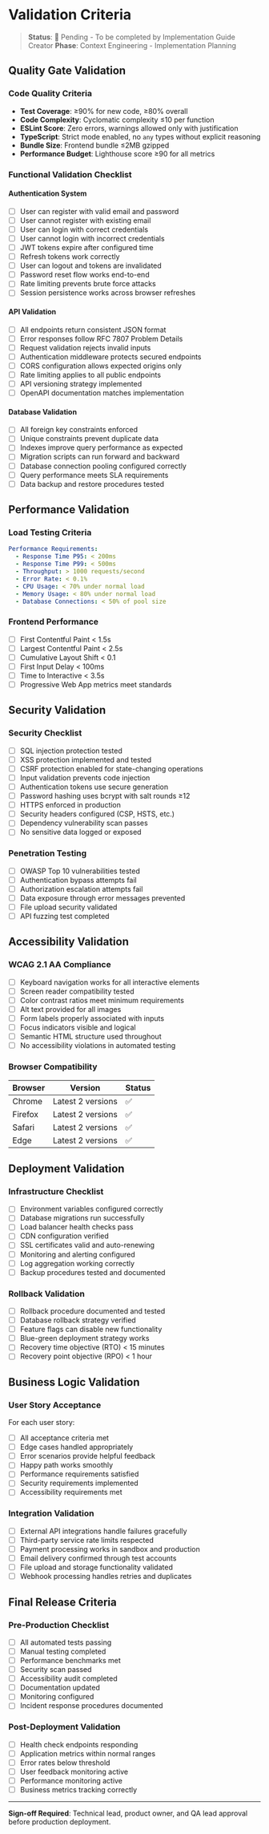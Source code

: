# Validation Criteria

> **Status**: 🔄 Pending - To be completed by Implementation Guide Creator
> **Phase**: Context Engineering - Implementation Planning

## Quality Gate Validation

### Code Quality Criteria
- **Test Coverage**: ≥90% for new code, ≥80% overall
- **Code Complexity**: Cyclomatic complexity ≤10 per function
- **ESLint Score**: Zero errors, warnings allowed only with justification
- **TypeScript**: Strict mode enabled, no `any` types without explicit reasoning
- **Bundle Size**: Frontend bundle ≤2MB gzipped
- **Performance Budget**: Lighthouse score ≥90 for all metrics

### Functional Validation Checklist

#### Authentication System
- [ ] User can register with valid email and password
- [ ] User cannot register with existing email
- [ ] User can login with correct credentials
- [ ] User cannot login with incorrect credentials
- [ ] JWT tokens expire after configured time
- [ ] Refresh tokens work correctly
- [ ] User can logout and tokens are invalidated
- [ ] Password reset flow works end-to-end
- [ ] Rate limiting prevents brute force attacks
- [ ] Session persistence works across browser refreshes

#### API Validation
- [ ] All endpoints return consistent JSON format
- [ ] Error responses follow RFC 7807 Problem Details
- [ ] Request validation rejects invalid inputs
- [ ] Authentication middleware protects secured endpoints
- [ ] CORS configuration allows expected origins only
- [ ] Rate limiting applies to all public endpoints
- [ ] API versioning strategy implemented
- [ ] OpenAPI documentation matches implementation

#### Database Validation
- [ ] All foreign key constraints enforced
- [ ] Unique constraints prevent duplicate data
- [ ] Indexes improve query performance as expected
- [ ] Migration scripts can run forward and backward
- [ ] Database connection pooling configured correctly
- [ ] Query performance meets SLA requirements
- [ ] Data backup and restore procedures tested

## Performance Validation

### Load Testing Criteria
```yaml
Performance Requirements:
  - Response Time P95: < 200ms
  - Response Time P99: < 500ms
  - Throughput: > 1000 requests/second
  - Error Rate: < 0.1%
  - CPU Usage: < 70% under normal load
  - Memory Usage: < 80% under normal load
  - Database Connections: < 50% of pool size
```

### Frontend Performance
- [ ] First Contentful Paint < 1.5s
- [ ] Largest Contentful Paint < 2.5s
- [ ] Cumulative Layout Shift < 0.1
- [ ] First Input Delay < 100ms
- [ ] Time to Interactive < 3.5s
- [ ] Progressive Web App metrics meet standards

## Security Validation

### Security Checklist
- [ ] SQL injection protection tested
- [ ] XSS protection implemented and tested
- [ ] CSRF protection enabled for state-changing operations
- [ ] Input validation prevents code injection
- [ ] Authentication tokens use secure generation
- [ ] Password hashing uses bcrypt with salt rounds ≥12
- [ ] HTTPS enforced in production
- [ ] Security headers configured (CSP, HSTS, etc.)
- [ ] Dependency vulnerability scan passes
- [ ] No sensitive data logged or exposed

### Penetration Testing
- [ ] OWASP Top 10 vulnerabilities tested
- [ ] Authentication bypass attempts fail
- [ ] Authorization escalation attempts fail
- [ ] Data exposure through error messages prevented
- [ ] File upload security validated
- [ ] API fuzzing test completed

## Accessibility Validation

### WCAG 2.1 AA Compliance
- [ ] Keyboard navigation works for all interactive elements
- [ ] Screen reader compatibility tested
- [ ] Color contrast ratios meet minimum requirements
- [ ] Alt text provided for all images
- [ ] Form labels properly associated with inputs
- [ ] Focus indicators visible and logical
- [ ] Semantic HTML structure used throughout
- [ ] No accessibility violations in automated testing

### Browser Compatibility
| Browser | Version | Status |
|---------|---------|--------|
| Chrome | Latest 2 versions | ✅ |
| Firefox | Latest 2 versions | ✅ |
| Safari | Latest 2 versions | ✅ |
| Edge | Latest 2 versions | ✅ |

## Deployment Validation

### Infrastructure Checklist
- [ ] Environment variables configured correctly
- [ ] Database migrations run successfully
- [ ] Load balancer health checks pass
- [ ] CDN configuration verified
- [ ] SSL certificates valid and auto-renewing
- [ ] Monitoring and alerting configured
- [ ] Log aggregation working correctly
- [ ] Backup procedures tested and documented

### Rollback Validation
- [ ] Rollback procedure documented and tested
- [ ] Database rollback strategy verified
- [ ] Feature flags can disable new functionality
- [ ] Blue-green deployment strategy works
- [ ] Recovery time objective (RTO) < 15 minutes
- [ ] Recovery point objective (RPO) < 1 hour

## Business Logic Validation

### User Story Acceptance
For each user story:
- [ ] All acceptance criteria met
- [ ] Edge cases handled appropriately
- [ ] Error scenarios provide helpful feedback
- [ ] Happy path works smoothly
- [ ] Performance requirements satisfied
- [ ] Security requirements implemented
- [ ] Accessibility requirements met

### Integration Validation
- [ ] External API integrations handle failures gracefully
- [ ] Third-party service rate limits respected
- [ ] Payment processing works in sandbox and production
- [ ] Email delivery confirmed through test accounts
- [ ] File upload and storage functionality validated
- [ ] Webhook processing handles retries and duplicates

## Final Release Criteria

### Pre-Production Checklist
- [ ] All automated tests passing
- [ ] Manual testing completed
- [ ] Performance benchmarks met
- [ ] Security scan passed
- [ ] Accessibility audit completed
- [ ] Documentation updated
- [ ] Monitoring configured
- [ ] Incident response procedures documented

### Post-Deployment Validation
- [ ] Health check endpoints responding
- [ ] Application metrics within normal ranges
- [ ] Error rates below threshold
- [ ] User feedback monitoring active
- [ ] Performance monitoring active
- [ ] Business metrics tracking correctly

---
**Sign-off Required**: Technical lead, product owner, and QA lead approval before production deployment.
